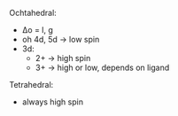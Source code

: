 Ochtahedral:
- Δo = l, g
- oh 4d, 5d -> low spin
- 3d: 
	- 2+ -> high spin
	- 3+ -> high or low, depends on ligand

Tetrahedral:
- always high spin

